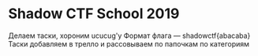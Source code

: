 # Shadow CTF School 2019
Делаем таски, хороним ucucug'у
Формат флага — shadowctf{abacaba}
Таски добавляем в трелло и рассовываем по папочкам по категориям
